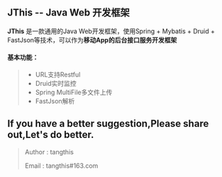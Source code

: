 JThis -- Java Web 开发框架
------

**JThis** 是一款通用的Java Web开发框架，使用Spring + Mybatis + Druid + FastJson等技术，可以作为**移动App的后台接口服务开发框架**


#### 基本功能：
> * URL支持Restful
> * Druid实时监控
> * Spring MultiFile多文件上传
> * FastJson解析



## If you have a better suggestion,Please share out,Let's do better.
> Author : tangthis
>
> Email  : tangthis#163.com

